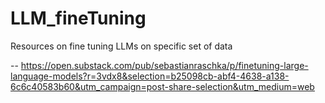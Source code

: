# LLM_fineTuning
Resources on fine tuning LLMs on specific set of data

-- https://open.substack.com/pub/sebastianraschka/p/finetuning-large-language-models?r=3vdx8&selection=b25098cb-abf4-4638-a138-6c6c40583b60&utm_campaign=post-share-selection&utm_medium=web
